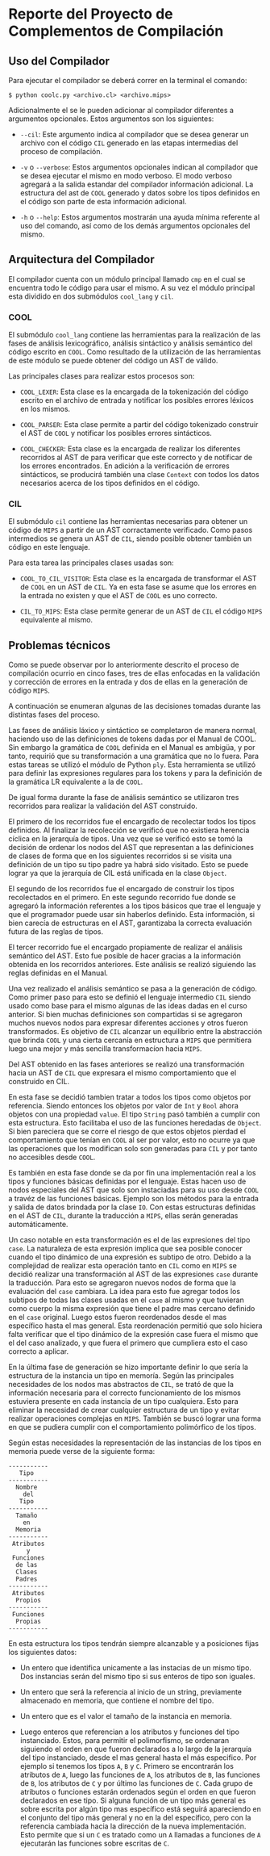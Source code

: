 # Reporte del Proyecto de Complementos de Compilación

## Uso del Compilador

Para ejecutar el compilador se deberá correr en la terminal el comando:

`$ python coolc.py <archivo.cl> <archivo.mips>`

Adicionalmente el se le pueden adicionar al compilador diferentes a argumentos opcionales. Estos argumentos son los siguientes:

* `--cil`: Este argumento indica al compilador que se desea generar un archivo con el código `CIL` generado en las etapas intermedias del proceso de compilación.  

* `-v` o `--verbose`: Estos argumentos opcionales indican al compilador que se desea ejecutar el mismo en modo verboso. El modo verboso agregará a la salida estandar del compilador información adicional. La estructura del ast de `COOL` generado y datos sobre los tipos definidos en el código son parte de esta información adicional.

* `-h` o `--help`: Estos argumentos mostrarán una ayuda mínima referente al uso del comando, así como de los demás argumentos opcionales del mismo.

## Arquitectura del Compilador

El compilador cuenta con un módulo principal llamado `cmp` en el cual se encuentra todo le código para usar el mismo. A su vez el módulo principal esta dividido en dos submódulos `cool_lang` y `cil`.

### COOL

El submódulo `cool_lang` contiene las herramientas para la realización de las fases de análisis lexicográfico, análisis sintáctico y análisis semántico del código escrito en `COOL`. Como resultado de la utilización de las herramientas de este módulo se puede obtener del código un AST de válido.

Las principales clases para realizar estos procesos son:

* `COOL_LEXER`: Esta clase es la encargada de la tokenización del código escrito en el archivo de entrada y notificar los posibles errores léxicos en los mismos.

* `COOL_PARSER`: Esta clase permite a partir del código tokenizado construir el AST de `COOL` y notificar los posibles errores sintácticos.

* `COOL_CHECKER`: Esta clase es la encargada de realizar los diferentes recorridos al AST de para verificar que este correcto y de notificar de los errores encontrados. En adición a la verificación de errores sintácticos, se producirá también una clase `Context` con todos los datos necesarios acerca de los tipos definidos en el código.

### CIL

El submódulo `cil` contiene las herramientas necesarias para obtener un código de `MIPS` a partir de un AST corractamente verificado. Como pasos intermedios se genera un AST de `CIL`, siendo posible obtener también un código en este lenguaje.

Para esta tarea las principales clases usadas son:

* `COOL_TO_CIL_VISITOR`: Esta clase es la encargada de transformar el AST de `COOL` en un AST de `CIL`. Ya en esta fase se asume que los errores en la entrada no existen y que el AST de `COOL` es uno correcto.

* `CIL_TO_MIPS`: Esta clase permite generar de un AST de `CIL` el código `MIPS` equivalente al mismo.

## Problemas técnicos

Como se puede observar por lo anteriormente descrito el proceso de compilación ocurrio en cinco fases, tres de ellas enfocadas en la validación y corrección de errores en la entrada y dos de ellas en la generación de código `MIPS`.

A continuación se enumeran algunas de las decisiones tomadas durante las distintas fases del proceso.

Las fases de análisis láxico y sintáctico se completaron de manera normal, haciendo uso de las definiciones de tokens dadas por el Manual de COOL. Sin embargo la gramática de `COOL` definida en el Manual es ambigüa, y por tanto, requirió que su transformación a una gramática que no lo fuera. Para estas tareas se utilizó el módulo de Python `ply`. Esta herramienta se utilizó para definir las expresiones regulares para los tokens y para la definición de la gramática LR equivalente a la de `COOL`.

De igual forma durante la fase de análisis semántico se utilizaron tres recorridos para realizar la validación del AST construido.

 El primero de los recorridos fue el encargado de recolectar todos los tipos definidos. Al finalizar la recolección se verificó que no existiera herencia cíclica en la jerarquía de tipos. Una vez que se verificó esto se tomó la decisión de ordenar los nodos del AST que representan a las definiciones de clases de forma que en los siguientes recorridos si se visita una definición de un tipo su tipo padre ya habrá sido visitado. Esto se puede lograr ya que la jerarquía de CIL está unificada en la clase `Object`.

El segundo de los recorridos fue el encargado de construir los tipos recolectados en el primero. En este segundo recorrido fue donde se agregaró la información referentes a los tipos básicos que trae el lenguaje y que el programador puede usar sin haberlos definido. Esta información, si bien carecía de estructuras en el AST, garantizaba la correcta evaluación futura de las reglas de tipos.

El tercer recorrido fue el encargado propiamente de realizar el análisis semántico del AST. Esto fue posible de hacer gracias a la información obtenida en los recorridos anteriores. Este análisis se realizó siguiendo las reglas definidas en el Manual.

Una vez realizado el análisis semántico se pasa a la generación de código. Como primer paso para esto se definió el lenguaje intermedio `CIL` siendo usado como base para el mismo algunas de las ideas dadas en el curso anterior. Si bien muchas definiciones son compartidas si se agregaron muchos nuevos nodos para expresar diferentes acciones y otros fueron transformados. Es objetivo de `CIL` alcanzar un equilibrio entre la abstracción que brinda `COOL` y una cierta cercanía en estructura a `MIPS` que permitiera luego una mejor y más sencilla transformacíon hacia `MIPS`.

Del AST obtenido en las fases anteriores se realizó una transformación hacia un AST de `CIL` que expresara el mismo comportamiento que el construido en CIL.

En esta fase se decidió tambien tratar a todos los tipos como objetos por referencia. Siendo entonces los objetos por valor de `Int` y `Bool` ahora objetos con una propiedad `value`. El tipo `String` pasó también a cumplir con esta estructura. Esto facilitaba el uso de las funciones heredadas de `Object`. Si bien pareciera que se corre el riesgo de que estos objetos pierdad el comportamiento que tenían en `COOL` al ser por valor, esto no ocurre ya que las operaciones que los modifican solo son generadas para `CIL` y por tanto no accesibles desde `COOL`.

Es también en esta fase donde se da por fin una implementación real a los tipos y funciones básicas definidas por el lenguaje. Estas hacen uso de nodos especiales del AST que solo son instaciadas para su uso desde `COOL` a travéz de las funciones básicas. Ejemplo son los métodos para la entrada y salida de datos brindada por la clase `IO`. Con estas estructuras definidas en el AST de `CIL`, durante la traducción a `MIPS`, ellas serán generadas automáticamente.

Un caso notable en esta transformación es el de las expresiones del tipo `case`. La naturaleza de esta expresión implica que sea posible conocer cuando el tipo dinámico de una expresión es subtipo de otro. Debido a la complejidad de realizar esta operación tanto en `CIL` como en `MIPS` se decidió realizar una transformación al AST de las expresiones `case` durante la traducción. Para esto se agregaron nuevos nodos de forma que la evaluación del `case` cambiara. La idea para esto fue agregar todos los subtipos de todas las clases usadas en el `case` al mismo y que tuvieran como cuerpo la misma expresión que tiene el padre mas cercano definido en el `case` original. Luego estos fueron reordenados desde el mas específico hasta el mas general. Esta reordenación permitió que solo hiciera falta verificar que el tipo dinámico de la expresión case fuera el mismo que el del caso analizado, y que fuera el primero que cumpliera esto el caso correcto a aplicar.

En la última fase de generación se hizo importante definir lo que sería la estructura de la instancia un tipo en memoría. Según las principales necesidades de los nodos mas abstractos de `CIL`, se trató de que la información necesaria para el correcto funcionamiento de los mismos estuviera presente en cada instancia de un tipo cualquiera. Esto para eliminar la necesidad de crear cualquier estructura de un tipo y evitar realizar operaciones complejas en `MIPS`. También se buscó lograr una forma en que se pudiera cumplir con el comportamiento polimórfico de los tipos.

Según estas necesidades la representación de las instancias de los tipos en memoria puede verse de la siguiente forma:

``` memory
-----------
   Tipo
-----------
  Nombre
    del
   Tipo
-----------
  Tamaño
    en
  Memoria
-----------
 Atributos
     y
 Funciones
  de las
  Clases
  Padres
-----------
 Atributos
  Propios
-----------
 Funciones
  Propias
-----------
```

En esta estructura los tipos tendrán siempre alcanzable y a posiciones fijas los siguientes datos:

* Un entero que identifica unicamente a las instacias de un mismo tipo. Dos instancias serán del mismo tipo si sus enteros de tipo son iguales.

* Un entero que será la referencia al inicio de un string, previamente almacenado en memoria, que contiene el nombre del tipo.

* Un entero que es el valor el tamaño de la instancia en memoria.

* Luego enteros que referencian a los atributos y funciones del tipo instanciado. Estos, para permitir el polimorfismo, se ordenaran siguiendo el orden en que fueron declarados a lo largo de la jerarquía del tipo instanciado, desde el mas general hasta el más especifico. Por ejemplo si tenemos los tipos `A`, `B` y `C`. Primero se encontrarán los atributos de `A`, luego las funciones de `A`, los atributos de `B`, las funciones de `B`, los atributos de `C` y por último las funciones de `C`. Cada grupo de atributos o funciones estarán ordenados según el orden en que fueron declarados en ese tipo. Si alguna función de un tipo más general es sobre escrita por algún tipo mas específico está seguirá apareciendo en el conjunto del tipo más general y no en la del específico, pero con la referencia cambiada hacia la dirección de la nueva implementación. Esto permite que si un `C` es tratado como un `A` llamadas a funciones de `A` ejecutarán las funciones sobre escritas de `C`.
